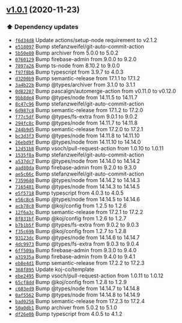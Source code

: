 ## [v1.0.1](https://github.com/koj-co/firebase-github-backup/compare/v1.0.0...v1.0.1) (2020-11-23)

### ⬆️ Dependency updates

- [`f6d34d8`](https://github.com/koj-co/firebase-github-backup/commit/f6d34d8)  Update actions/setup-node requirement to v2.1.2
- [`e518097`](https://github.com/koj-co/firebase-github-backup/commit/e518097)  Bump stefanzweifel/git-auto-commit-action
- [`5b50e80`](https://github.com/koj-co/firebase-github-backup/commit/5b50e80)  Bump archiver from 5.0.0 to 5.0.2
- [`0760129`](https://github.com/koj-co/firebase-github-backup/commit/0760129)  Bump firebase-admin from 9.0.0 to 9.2.0
- [`7897a26`](https://github.com/koj-co/firebase-github-backup/commit/7897a26)  Bump ts-node from 8.10.2 to 9.0.0
- [`f97f8b6`](https://github.com/koj-co/firebase-github-backup/commit/f97f8b6)  Bump typescript from 3.9.7 to 4.0.3
- [`d3200b9`](https://github.com/koj-co/firebase-github-backup/commit/d3200b9)  Bump semantic-release from 17.1.1 to 17.1.2
- [`3a4b22b`](https://github.com/koj-co/firebase-github-backup/commit/3a4b22b)  Bump @types/archiver from 3.1.0 to 3.1.1
- [`0d82287`](https://github.com/koj-co/firebase-github-backup/commit/0d82287)  Bump pascalgn/automerge-action from v0.11.0 to v0.12.0
- [`9bb8de4`](https://github.com/koj-co/firebase-github-backup/commit/9bb8de4)  Bump @types/node from 14.11.5 to 14.11.7
- [`8c47c96`](https://github.com/koj-co/firebase-github-backup/commit/8c47c96)  Bump stefanzweifel/git-auto-commit-action
- [`6d987c8`](https://github.com/koj-co/firebase-github-backup/commit/6d987c8)  Bump semantic-release from 17.1.2 to 17.2.0
- [`f77c5df`](https://github.com/koj-co/firebase-github-backup/commit/f77c5df)  Bump @types/fs-extra from 9.0.1 to 9.0.2
- [`294fc8c`](https://github.com/koj-co/firebase-github-backup/commit/294fc8c)  Bump @types/node from 14.11.7 to 14.11.8
- [`244b9d5`](https://github.com/koj-co/firebase-github-backup/commit/244b9d5)  Bump semantic-release from 17.2.0 to 17.2.1
- [`bc3d3f3`](https://github.com/koj-co/firebase-github-backup/commit/bc3d3f3)  Bump @types/node from 14.11.8 to 14.11.10
- [`26ebd9f`](https://github.com/koj-co/firebase-github-backup/commit/26ebd9f)  Bump @types/node from 14.11.10 to 14.14.0
- [`12d51b8`](https://github.com/koj-co/firebase-github-backup/commit/12d51b8)  Bump vsoch/pull-request-action from 1.0.10 to 1.0.11
- [`1535f8a`](https://github.com/koj-co/firebase-github-backup/commit/1535f8a)  Bump stefanzweifel/git-auto-commit-action
- [`a537dc7`](https://github.com/koj-co/firebase-github-backup/commit/a537dc7)  Bump @types/node from 14.14.0 to 14.14.2
- [`aad80da`](https://github.com/koj-co/firebase-github-backup/commit/aad80da)  Bump firebase-admin from 9.2.0 to 9.3.0
- [`ae5c66c`](https://github.com/koj-co/firebase-github-backup/commit/ae5c66c)  Bump stefanzweifel/git-auto-commit-action
- [`7359640`](https://github.com/koj-co/firebase-github-backup/commit/7359640)  Bump @types/node from 14.14.2 to 14.14.3
- [`7165481`](https://github.com/koj-co/firebase-github-backup/commit/7165481)  Bump @types/node from 14.14.3 to 14.14.5
- [`e5f5718`](https://github.com/koj-co/firebase-github-backup/commit/e5f5718)  Bump typescript from 4.0.3 to 4.0.5
- [`e56c8c6`](https://github.com/koj-co/firebase-github-backup/commit/e56c8c6)  Bump @types/node from 14.14.5 to 14.14.6
- [`acb78c8`](https://github.com/koj-co/firebase-github-backup/commit/acb78c8)  Bump @koj/config from 1.2.5 to 1.2.6
- [`12f6a3c`](https://github.com/koj-co/firebase-github-backup/commit/12f6a3c)  Bump semantic-release from 17.2.1 to 17.2.2
- [`8f831bf`](https://github.com/koj-co/firebase-github-backup/commit/8f831bf)  Bump @koj/config from 1.2.6 to 1.2.7
- [`b7b1b5f`](https://github.com/koj-co/firebase-github-backup/commit/b7b1b5f)  Bump @types/fs-extra from 9.0.2 to 9.0.3
- [`f35c69b`](https://github.com/koj-co/firebase-github-backup/commit/f35c69b)  Bump @koj/config from 1.2.7 to 1.2.8
- [`93123dc`](https://github.com/koj-co/firebase-github-backup/commit/93123dc)  Bump @types/node from 14.14.6 to 14.14.7
- [`4dc9973`](https://github.com/koj-co/firebase-github-backup/commit/4dc9973)  Bump @types/fs-extra from 9.0.3 to 9.0.4
- [`6ff509a`](https://github.com/koj-co/firebase-github-backup/commit/6ff509a)  Bump firebase-admin from 9.3.0 to 9.4.0
- [`a31935a`](https://github.com/koj-co/firebase-github-backup/commit/a31935a)  Bump firebase-admin from 9.4.0 to 9.4.1
- [`eb8e4d1`](https://github.com/koj-co/firebase-github-backup/commit/eb8e4d1)  Bump semantic-release from 17.2.2 to 17.2.3
- [`368f895`](https://github.com/koj-co/firebase-github-backup/commit/368f895)  Update koj-co/template
- [`ebe2495`](https://github.com/koj-co/firebase-github-backup/commit/ebe2495)  Bump vsoch/pull-request-action from 1.0.11 to 1.0.12
- [`65cf8dd`](https://github.com/koj-co/firebase-github-backup/commit/65cf8dd)  Bump @koj/config from 1.2.8 to 1.2.9
- [`c603ed9`](https://github.com/koj-co/firebase-github-backup/commit/c603ed9)  Bump @types/node from 14.14.7 to 14.14.8
- [`0af5562`](https://github.com/koj-co/firebase-github-backup/commit/0af5562)  Bump @types/node from 14.14.8 to 14.14.9
- [`bad0256`](https://github.com/koj-co/firebase-github-backup/commit/bad0256)  Bump semantic-release from 17.2.3 to 17.2.4
- [`50a0db1`](https://github.com/koj-co/firebase-github-backup/commit/50a0db1)  Bump archiver from 5.0.2 to 5.1.0
- [`df26e0b`](https://github.com/koj-co/firebase-github-backup/commit/df26e0b)  Bump typescript from 4.0.5 to 4.1.2
